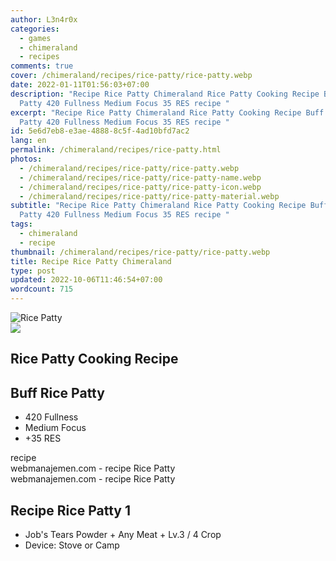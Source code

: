 ```yaml
---
author: L3n4r0x
categories:
  - games
  - chimeraland
  - recipes
comments: true
cover: /chimeraland/recipes/rice-patty/rice-patty.webp
date: 2022-01-11T01:56:03+07:00
description: "Recipe Rice Patty Chimeraland Rice Patty Cooking Recipe Buff Rice
  Patty 420 Fullness Medium Focus 35 RES recipe "
excerpt: "Recipe Rice Patty Chimeraland Rice Patty Cooking Recipe Buff Rice
  Patty 420 Fullness Medium Focus 35 RES recipe "
id: 5e6d7eb8-e3ae-4888-8c5f-4ad10bfd7ac2
lang: en
permalink: /chimeraland/recipes/rice-patty.html
photos:
  - /chimeraland/recipes/rice-patty/rice-patty.webp
  - /chimeraland/recipes/rice-patty/rice-patty-name.webp
  - /chimeraland/recipes/rice-patty/rice-patty-icon.webp
  - /chimeraland/recipes/rice-patty/rice-patty-material.webp
subtitle: "Recipe Rice Patty Chimeraland Rice Patty Cooking Recipe Buff Rice
  Patty 420 Fullness Medium Focus 35 RES recipe "
tags:
  - chimeraland
  - recipe
thumbnail: /chimeraland/recipes/rice-patty/rice-patty.webp
title: Recipe Rice Patty Chimeraland
type: post
updated: 2022-10-06T11:46:54+07:00
wordcount: 715
---
```


<link
  rel="stylesheet"
  href="https://rawcdn.githack.com/dimaslanjaka/Web-Manajemen/870a349/css/bootstrap-5-3-0-alpha3-wrapper.css"
/>
<section id="bootstrap-wrapper">
  <div data-bs-theme="dark">
    <div class="card mb-2">
      <div class="card-body">
        <div class="row g-0">
          <div class="col-sm-4 position-relative mb-2">
            <img
              src="https://www.webmanajemen.com/chimeraland/recipes/rice-patty/rice-patty-material.webp"
              class="card-img fit-cover w-100 h-100"
              alt="Rice Patty"
              data-fancybox="true"
            />
          </div>
          <div class="col-sm-8 mb-2">
            <div class="card-body">
              <div class="d-flex flex-row align-items-center mb-3">
                <img
                  class="d-inline-block me-2"
                  src="https://www.webmanajemen.com/chimeraland/recipes/rice-patty/rice-patty-icon.webp"
                  width="auto"
                  height="auto"
                  style="vertical-align: middle"
                />
                <h2 class="fs-5">Rice Patty Cooking Recipe</h2>
              </div>
              <h2 class="card-title fs-5">Buff Rice Patty</h2>
              <div class="card-text">
                <ul>
                  <li>420 Fullness</li>
                  <li>Medium Focus</li>
                  <li>+35 RES</li>
                </ul>
              </div>
              <span class="badge rounded-pill">recipe</span>
            </div>
            <div class="card-footer text-end text-muted mt-auto">
              webmanajemen.com - recipe Rice Patty
            </div>
          </div>
        </div>
      </div>
      <div class="card-footer text-end text-muted">
        webmanajemen.com - recipe Rice Patty
      </div>
    </div>
    <div class="row mb-2">
      <div class="col-12 col-lg-6 recipe-item mb-2">
        <div class="card">
          <div class="card-body">
            <h2 class="card-title fs-5">Recipe Rice Patty 1</h2>
            <div class="card-text">
              <ul>
                <li>
                  Job&#x27;s Tears Powder<span> + </span>Any Meat<span> + </span
                  >Lv.3<span> / </span>4 Crop
                </li>
                <li>Device: Stove or Camp</li>
              </ul>
            </div>
          </div>
        </div>
      </div>
    </div>
  </div>
</section>